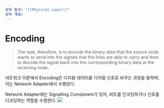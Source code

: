 ```yaml
---
상위 링크: "[[Physical Layer]]"
상위 개념:
---
```

# Encoding
> The task, therefore, is to encode the binary data that the source node wants to send into the signals that the links are able to carry and then to decode the signal back into the corresponding binary data at the receiving node.

네트워크 이론에서 Encoding은 디지털 데이터를 디지털 신호로 바꾸는 과정을 말하며, 이는 Network Adapter에서 수행된다.

Network Adapter에는 Signalling Component가 있어, 비트를 인코딩하거나 신호를 디코딩하는 역할을 수행한다.
![](https://i.imgur.com/yXG4PKh.png)
